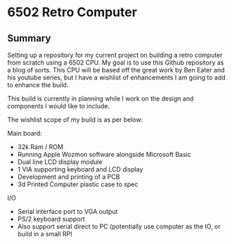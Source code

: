 # 6502 Retro Computer

## Summary

Setting up a repository for my current project on building a retro computer from scratch using a 6502 CPU. My goal is to use this Github repository as a blog of sorts. This CPU will be based off the great work by Ben Eater and his youtube series, but I have a wishlist of enhancements I am going to add to enhance the build. 

This build is currently in planning while I work on the design and components I would like to include.

The wishlist scope of my build is as per below: 

Main board:
- 32k Ram / ROM
- Running Apple Wozmon software alongside Microsoft Basic
- Dual line LCD display module
- 1 VIA supporting keyboard and LCD display
- Development and printing of a PCB
- 3d Printed Computer plastic case to spec

I/O 
- Serial interface port to VGA output
- PS/2 keyboard support
- Also support serial direct to PC (potentially use computer as the IO, or build in a small RPI

